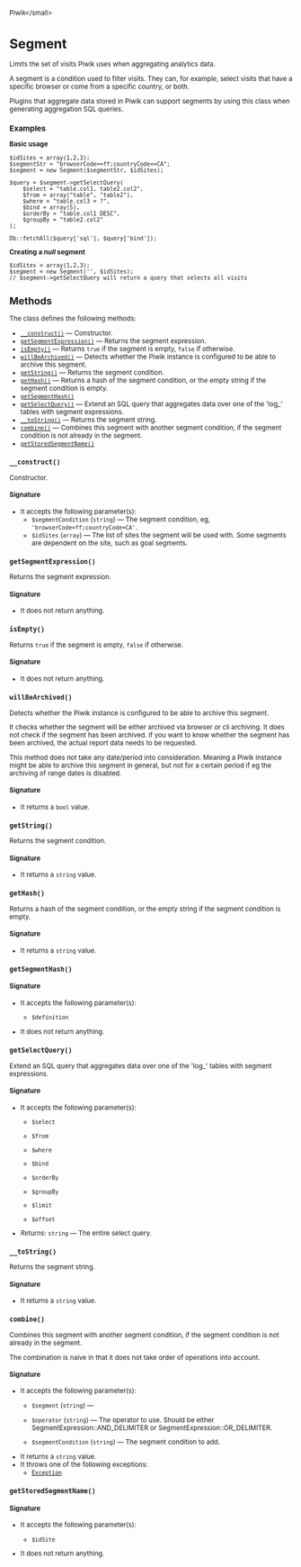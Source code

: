 <small>Piwik\</small>

Segment
=======

Limits the set of visits Piwik uses when aggregating analytics data.

A segment is a condition used to filter visits. They can, for example,
select visits that have a specific browser or come from a specific
country, or both.

Plugins that aggregate data stored in Piwik can support segments by
using this class when generating aggregation SQL queries.

### Examples

**Basic usage**

    $idSites = array(1,2,3);
    $segmentStr = "browserCode==ff;countryCode==CA";
    $segment = new Segment($segmentStr, $idSites);

    $query = $segment->getSelectQuery(
        $select = "table.col1, table2.col2",
        $from = array("table", "table2"),
        $where = "table.col3 = ?",
        $bind = array(5),
        $orderBy = "table.col1 DESC",
        $groupBy = "table2.col2"
    );

    Db::fetchAll($query['sql'], $query['bind']);

**Creating a _null_ segment**

    $idSites = array(1,2,3);
    $segment = new Segment('', $idSites);
    // $segment->getSelectQuery will return a query that selects all visits

Methods
-------

The class defines the following methods:

- [`__construct()`](#__construct) &mdash; Constructor.
- [`getSegmentExpression()`](#getsegmentexpression) &mdash; Returns the segment expression.
- [`isEmpty()`](#isempty) &mdash; Returns `true` if the segment is empty, `false` if otherwise.
- [`willBeArchived()`](#willbearchived) &mdash; Detects whether the Piwik instance is configured to be able to archive this segment.
- [`getString()`](#getstring) &mdash; Returns the segment condition.
- [`getHash()`](#gethash) &mdash; Returns a hash of the segment condition, or the empty string if the segment condition is empty.
- [`getSegmentHash()`](#getsegmenthash)
- [`getSelectQuery()`](#getselectquery) &mdash; Extend an SQL query that aggregates data over one of the 'log_' tables with segment expressions.
- [`__toString()`](#__tostring) &mdash; Returns the segment string.
- [`combine()`](#combine) &mdash; Combines this segment with another segment condition, if the segment condition is not already in the segment.
- [`getStoredSegmentName()`](#getstoredsegmentname)

<a name="__construct" id="__construct"></a>
<a name="__construct" id="__construct"></a>
### `__construct()`

Constructor.

#### Signature

-  It accepts the following parameter(s):
    - `$segmentCondition` (`string`) &mdash;
       The segment condition, eg, `'browserCode=ff;countryCode=CA'`.
    - `$idSites` (`array`) &mdash;
       The list of sites the segment will be used with. Some segments are dependent on the site, such as goal segments.

<a name="getsegmentexpression" id="getsegmentexpression"></a>
<a name="getSegmentExpression" id="getSegmentExpression"></a>
### `getSegmentExpression()`

Returns the segment expression.

#### Signature

- It does not return anything.

<a name="isempty" id="isempty"></a>
<a name="isEmpty" id="isEmpty"></a>
### `isEmpty()`

Returns `true` if the segment is empty, `false` if otherwise.

#### Signature

- It does not return anything.

<a name="willbearchived" id="willbearchived"></a>
<a name="willBeArchived" id="willBeArchived"></a>
### `willBeArchived()`

Detects whether the Piwik instance is configured to be able to archive this segment.

It checks whether the segment
will be either archived via browser or cli archiving. It does not check if the segment has been archived. If you
want to know whether the segment has been archived, the actual report data needs to be requested.

This method does not take any date/period into consideration. Meaning a Piwik instance might be able to archive
this segment in general, but not for a certain period if eg the archiving of range dates is disabled.

#### Signature

- It returns a `bool` value.

<a name="getstring" id="getstring"></a>
<a name="getString" id="getString"></a>
### `getString()`

Returns the segment condition.

#### Signature

- It returns a `string` value.

<a name="gethash" id="gethash"></a>
<a name="getHash" id="getHash"></a>
### `getHash()`

Returns a hash of the segment condition, or the empty string if the segment condition is empty.

#### Signature

- It returns a `string` value.

<a name="getsegmenthash" id="getsegmenthash"></a>
<a name="getSegmentHash" id="getSegmentHash"></a>
### `getSegmentHash()`

#### Signature

-  It accepts the following parameter(s):
    - `$definition`
      
- It does not return anything.

<a name="getselectquery" id="getselectquery"></a>
<a name="getSelectQuery" id="getSelectQuery"></a>
### `getSelectQuery()`

Extend an SQL query that aggregates data over one of the 'log_' tables with segment expressions.

#### Signature

-  It accepts the following parameter(s):
    - `$select`
      
    - `$from`
      
    - `$where`
      
    - `$bind`
      
    - `$orderBy`
      
    - `$groupBy`
      
    - `$limit`
      
    - `$offset`
      

- *Returns:*  `string` &mdash;
    The entire select query.

<a name="__tostring" id="__tostring"></a>
<a name="__toString" id="__toString"></a>
### `__toString()`

Returns the segment string.

#### Signature

- It returns a `string` value.

<a name="combine" id="combine"></a>
<a name="combine" id="combine"></a>
### `combine()`

Combines this segment with another segment condition, if the segment condition is not already in the segment.

The combination is naive in that it does not take order of operations into account.

#### Signature

-  It accepts the following parameter(s):
    - `$segment` (`string`) &mdash;
      
    - `$operator` (`string`) &mdash;
       The operator to use. Should be either SegmentExpression::AND_DELIMITER or SegmentExpression::OR_DELIMITER.
    - `$segmentCondition` (`string`) &mdash;
       The segment condition to add.
- It returns a `string` value.
- It throws one of the following exceptions:
    - [`Exception`](http://php.net/class.Exception)

<a name="getstoredsegmentname" id="getstoredsegmentname"></a>
<a name="getStoredSegmentName" id="getStoredSegmentName"></a>
### `getStoredSegmentName()`

#### Signature

-  It accepts the following parameter(s):
    - `$idSite`
      
- It does not return anything.

